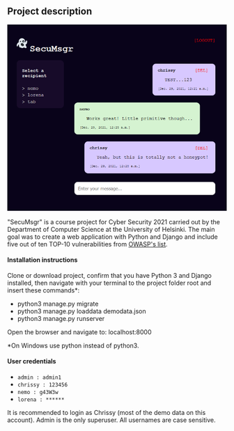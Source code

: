 ## Project description

<img src=".\documents\screenshot_1.PNG" alt="screenshot_1" style="zoom: 67%;" />

"SecuMsgr" is a course project for Cyber Security 2021 carried out by the Department of Computer Science at the University of Helsinki. The main goal was to create a web application with Python and Django and include five out of ten TOP-10 vulnerabilities from [OWASP's list](https://owasp.org/Top10/).

#### Installation instructions

Clone or download project, confirm that you have Python 3 and Django installed, then navigate with your terminal to the project folder root and insert these commands*:

- python3 manage.py migrate
- python3 manage.py loaddata demodata.json
- python3 manage.py runserver

Open the browser and navigate to: localhost:8000

*On Windows use python instead of python3.

#### User credentials

- `admin : admin1`
- `chrissy : 123456`
- `nemo : g43W3w`
- `lorena : ******`

It is recommended to login as Chrissy (most of the demo data on this account). Admin is the only superuser. All usernames are case sensitive.